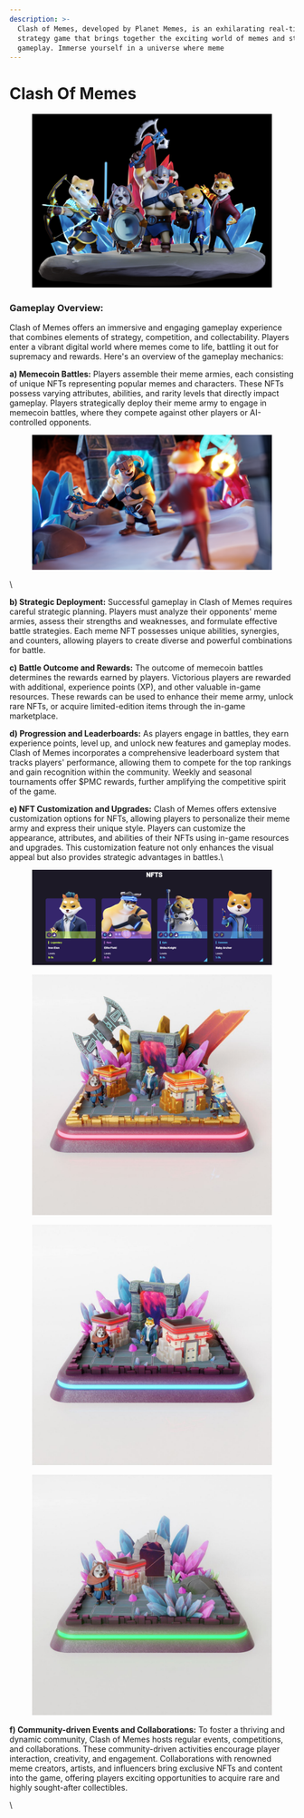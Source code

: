 ```yaml
---
description: >-
  Clash of Memes, developed by Planet Memes, is an exhilarating real-time
  strategy game that brings together the exciting world of memes and strategic
  gameplay. Immerse yourself in a universe where meme
---
```


# Clash Of Memes

<figure><img src="../../.gitbook/assets/Screen Shot 2023-05-25 at 8.58.53 PM.png" alt=""><figcaption></figcaption></figure>

### Gameplay Overview:

Clash of Memes offers an immersive and engaging gameplay experience that combines elements of strategy, competition, and collectability. Players enter a vibrant digital world where memes come to life, battling it out for supremacy and rewards. Here's an overview of the gameplay mechanics:

**a) Memecoin Battles:** Players assemble their meme armies, each consisting of unique NFTs representing popular memes and characters. These NFTs possess varying attributes, abilities, and rarity levels that directly impact gameplay. Players strategically deploy their meme army to engage in memecoin battles, where they compete against other players or AI-controlled opponents.

<figure><img src="../../.gitbook/assets/image_3A1000019611_0x0_2132x1199.png" alt=""><figcaption></figcaption></figure>

\


**b) Strategic Deployment:** Successful gameplay in Clash of Memes requires careful strategic planning. Players must analyze their opponents' meme armies, assess their strengths and weaknesses, and formulate effective battle strategies. Each meme NFT possesses unique abilities, synergies, and counters, allowing players to create diverse and powerful combinations for battle.

**c) Battle Outcome and Rewards:** The outcome of memecoin battles determines the rewards earned by players. Victorious players are rewarded with additional, experience points (XP), and other valuable in-game resources. These rewards can be used to enhance their meme army, unlock rare NFTs, or acquire limited-edition items through the in-game marketplace.

**d) Progression and Leaderboards:** As players engage in battles, they earn experience points, level up, and unlock new features and gameplay modes. Clash of Memes incorporates a comprehensive leaderboard system that tracks players' performance, allowing them to compete for the top rankings and gain recognition within the community. Weekly and seasonal tournaments offer $PMC rewards, further amplifying the competitive spirit of the game.

**e) NFT Customization and Upgrades:** Clash of Memes offers extensive customization options for NFTs, allowing players to personalize their meme army and express their unique style. Players can customize the appearance, attributes, and abilities of their NFTs using in-game resources and upgrades. This customization feature not only enhances the visual appeal but also provides strategic advantages in battles.\


<figure><img src="../../.gitbook/assets/Screen Shot 2023-01-16 at 3.46.52 AM.png" alt=""><figcaption></figcaption></figure>

<div>

<figure><img src="../../.gitbook/assets/photo_2023-05-25 21.49.09.jpeg" alt=""><figcaption></figcaption></figure>

 

<figure><img src="../../.gitbook/assets/photo_2023-05-25 21.49.12.jpeg" alt=""><figcaption></figcaption></figure>

 

<figure><img src="../../.gitbook/assets/photo_2023-05-25 21.49.15.jpeg" alt=""><figcaption></figcaption></figure>

</div>

**f) Community-driven Events and Collaborations:** To foster a thriving and dynamic community, Clash of Memes hosts regular events, competitions, and collaborations. These community-driven activities encourage player interaction, creativity, and engagement. Collaborations with renowned meme creators, artists, and influencers bring exclusive NFTs and content into the game, offering players exciting opportunities to acquire rare and highly sought-after collectibles.



\


###
